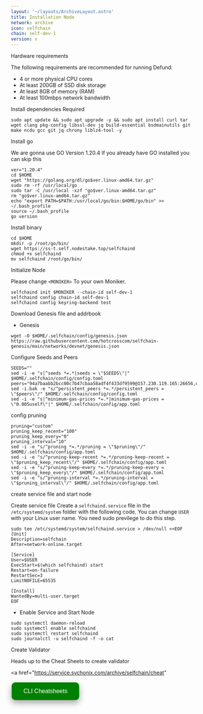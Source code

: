 ```yaml
---
layout: '~/layouts/ArchiveLayout.astro'
title: Installation Node
network: archive
icon: selfchain
chain: self-dev-1
version: v
---
```


 Hardware requirements

The following requirements are recommended for running Defund:

- 4 or more physical CPU cores
- At least 200GB of SSD disk storage
- At least 8GB of memory (RAM)
- At least 100mbps network bandwidth


 Install dependencies Required

```
sudo apt update && sudo apt upgrade -y && sudo apt install curl tar wget clang pkg-config libssl-dev jq build-essential bsdmainutils git make ncdu gcc git jq chrony liblz4-tool -y
```

 Install go

We are gonna use GO Version 1.20.4
If you already have GO installed you can skip this 

```
ver="1.20.4"
cd $HOME
wget "https://golang.org/dl/go$ver.linux-amd64.tar.gz"
sudo rm -rf /usr/local/go
sudo tar -C /usr/local -xzf "go$ver.linux-amd64.tar.gz"
rm "go$ver.linux-amd64.tar.gz"
echo "export PATH=$PATH:/usr/local/go/bin:$HOME/go/bin" >> ~/.bash_profile
source ~/.bash_profile
go version
```

 Install binary

```
cd $HOME
mkdir -p /root/go/bin/
wget https://ss-t.self.nodestake.top/selfchaind
chmod +x selfchaind
mv selfchaind /root/go/bin/
```

 Initialize Node

Please change `<MONIKER>` To your own Moniker.

```
selfchaind init $MONIKER --chain-id self-dev-1
selfchaind config chain-id self-dev-1
selfchaind config keyring-backend test
```

 Download Genesis file and addrbook

- Genesis

```
wget -O $HOME/.selfchain/config/genesis.json https://raw.githubusercontent.com/hotcrosscom/selfchain-genesis/main/networks/devnet/genesis.json
```

 Configure Seeds and Peers

```
SEEDS=""
sed -i -e "s|^seeds *=.*|seeds = \"$SEEDS\"|" $HOME/.selfchain/config/config.toml
peers="94a7baabb2bcc00c7b47cbaa58adf4f433df9599@157.230.119.165:26656,d3b5b6ca39c8c62152abbeac4669816166d96831@165.22.24.236:26656,35f478c534e2d58dc2c4acdf3eb22eeb6f23357f@165.232.125.66:26656"
sed -i.bak -e "s/^persistent_peers *=.*/persistent_peers = \"$peers\"/" $HOME/.selfchain/config/config.toml
sed -i -e "s|^minimum-gas-prices *=.*|minimum-gas-prices = \"0.005uself\"|" $HOME/.selfchain/config/app.toml
```

 config pruning

```
pruning="custom"
pruning_keep_recent="100"
pruning_keep_every="0"
pruning_interval="10"
sed -i -e "s/^pruning *=.*/pruning = \"$pruning\"/" $HOME/.selfchain/config/app.toml
sed -i -e "s/^pruning-keep-recent *=.*/pruning-keep-recent = \"$pruning_keep_recent\"/" $HOME/.selfchain/config/app.toml
sed -i -e "s/^pruning-keep-every *=.*/pruning-keep-every = \"$pruning_keep_every\"/" $HOME/.selfchain/config/app.toml
sed -i -e "s/^pruning-interval *=.*/pruning-interval = \"$pruning_interval\"/" $HOME/.selfchain/config/app.toml
```


 create service file and start node

Create service file
Create a `selfchaind.service` file in the `/etc/systemd/system` folder with the following code. 
You can change `USER` with your Linux user name. You need sudo previlege to do this step.

```
sudo tee /etc/systemd/system/selfchaind.service > /dev/null <<EOF
[Unit]
Description=selfchain
After=network-online.target

[Service]
User=$USER
ExecStart=$(which selfchaind) start
Restart=on-failure
RestartSec=3
LimitNOFILE=65535

[Install]
WantedBy=multi-user.target
EOF
```

- Enable Service and Start Node

```
sudo systemctl daemon-reload
sudo systemctl enable selfchaind
sudo systemctl restart selfchaind
sudo journalctl -u selfchaind -f -o cat
```
 Create Validator

Heads up to the Cheat Sheets to create validator

<a href="https://service.sychonix.com/archive/selfchain/cheat" 
>
  <button style="background-color: green; border: none; color: white; padding: 15px 32px; text-align: center; text-decoration: none; display: inline-block; font-size: 16px; margin: 4px 2px; cursor: pointer; border-radius: 10px; box-shadow: 0 8px 16px 0 rgba(0,0,0,0.2), 0 6px 20px 0 rgba(0,0,0,0.19);" onmouseover="this.style.boxShadow='0 0 0 4px rgba(0,255,0,0.5)'" onmouseout="this.style.boxShadow='0 8px 16px 0 rgba(0,0,0,0.2), 0 6px 20px 0 rgba(0,0,0,0.19)'">CLI Cheatsheets</button>
</a>
